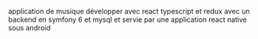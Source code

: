 application de musique développer avec react typescript et redux avec un backend en symfony 6 et mysql et servie par une application react native sous android